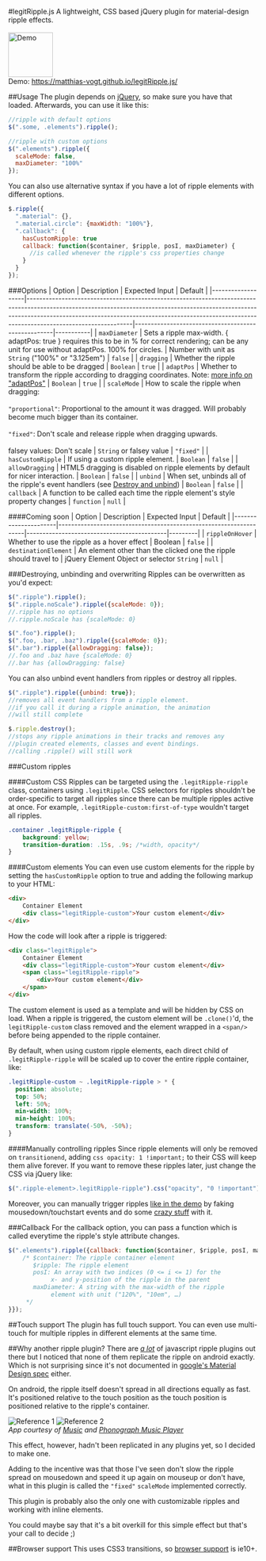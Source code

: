 #legitRipple.js
A lightweight, CSS based jQuery plugin for material-design ripple effects.<br>
<br>
<img src="https://raw.githubusercontent.com/matthias-vogt/legitRipple.js/gh-pages/demo-media/demo.gif" alt="Demo" height="90">
<br>
Demo: https://matthias-vogt.github.io/legitRipple.js/


##Usage
The plugin depends on [jQuery](https://jquery.com/), so make sure you have that loaded. Afterwards, you can use it like this:
```javascript
//ripple with default options
$(".some, .elements").ripple();
```
```javascript
//ripple with custom options
$(".elements").ripple({
  scaleMode: false,
  maxDiameter: "100%"
});
```

You can also use alternative syntax if you have a lot of ripple elements with different options.
```javascript
$.ripple({
  ".material": {},
  ".material.circle": {maxWidth: "100%"},
  ".callback": {
    hasCustomRipple: true
    callback: function($container, $ripple, posI, maxDiameter) {
      //is called whenever the ripple's css properties change
    }
  }
});
```


###Options
| Option            | Description                                                                                                                                                                                                                                                               | Expected Input                                     | Default   |
|-------------------|---------------------------------------------------------------------------------------------------------------------------------------------------------------------------------------------------------------------------------------------------------------------------|----------------------------------------------------|-----------|
| `maxDiameter`     | Sets a ripple max-width. { adaptPos: true } requires this to be in % for correct rendering; can be any unit for use without adaptPos. 100% for circles.                                                                                                                   | Number with unit as `String` ("100%" or "3.125em") | `false`   |
| `dragging`        | Whether the ripple should be able to be dragged                                                                                                                                                                                                                           | `Boolean`                                          | `true`    |
| `adaptPos`        | Whether to transform the ripple according to dragging coordinates. Note: [more info on "adaptPos"](#why-another-ripple-plugin)                                                                                                                                            | `Boolean`                                          | `true`    |
| `scaleMode`       | How to scale the ripple when dragging:<br><br>`"proportional"`: Proportional to the amount it was dragged. Will probably become much bigger than its container.<br><br>`"fixed"`: Don't scale and release ripple when dragging upwards.<br><br>falsey values: Don't scale | `String` or falsey value                           | `"fixed"` |
| `hasCustomRipple` | If using a custom ripple element.                                                                                                                                                                                                                                         | `Boolean`                                          | `false`   |
| `allowDragging`   | HTML5 dragging is disabled on ripple elements by default for nicer interaction.                                                                                                                                                                                           | `Boolean`                                          | `false`   |
| `unbind`          | When set, unbinds all of the ripple's event handlers (see [Destroy and unbind](#destroy-and-unbind))                                                                                                                                                                      | `Boolean`                                          | `false`   |
| `callback`        | A function to be called each time the ripple element's style property changes                                                                                                                                                                                             | `function`                                         | `null`    |

####Coming soon
| Option               | Description                                                       | Expected Input                             | Default |
|----------------------|-------------------------------------------------------------------|--------------------------------------------|---------|
| `rippleOnHover`      | Whether to use the ripple as a hover effect                       | Boolean                                    | `false` |
| `destinationElement` | An element other than the clicked one the ripple should travel to | jQuery Element Object or selector `String` | `null`  |


###Destroying, unbinding and overwriting
Ripples can be overwritten as you'd expect:
```javascript
$(".ripple").ripple();
$(".ripple.noScale").ripple({scaleMode: 0});
//.ripple has no options
//.ripple.noScale has {scaleMode: 0}

$(".foo").ripple();
$(".foo, .bar, .baz").ripple({scaleMode: 0});
$(".bar").ripple({allowDragging: false});
//.foo and .baz have {scaleMode: 0}
//.bar has {allowDragging: false}
```

You can also unbind event handlers from ripples or destroy all ripples.
```javascript
$(".ripple").ripple({unbind: true});
//removes all event handlers from a ripple element.
//if you call it during a ripple animation, the animation
//will still complete

$.ripple.destroy();
//stops any ripple animations in their tracks and removes any
//plugin created elements, classes and event bindings.
//calling .ripple() will still work
```


###Custom ripples

####Custom CSS
Ripples can be targeted using the `.legitRipple-ripple` class, containers using `.legitRipple`. CSS selectors for ripples shouldn't be order-specific to target all ripples since there can be multiple ripples active at once. For example, `.legitRipple-custom:first-of-type` wouldn't target all ripples.
```css
.container .legitRipple-ripple {
    background: yellow;
    transition-duration: .15s, .9s; /*width, opacity*/
}
```

####Custom elements
You can even use custom elements for the ripple by setting the `hasCustomRipple` option to true and adding the following markup to your HTML:
```html
<div>
    Container Element
    <div class="legitRipple-custom">Your custom element</div>
</div>
```
How the code will look after a ripple is triggered:
```html
<div class="legitRipple">
    Container Element
    <div class="legitRipple-custom">Your custom element</div>
    <span class="legitRipple-ripple">
        <div>Your custom element</div>
    </span>
</div>
```

The custom element is used as a template and will be hidden by CSS on load. When a ripple is triggered, the custom element will be `.clone()`'d, the `legitRipple-custom` class removed and the element wrapped in a `<span/>` before being appended to the ripple container.

By default, when using custom ripple elements, each direct child of `.legitRipple-ripple` will be scaled up to cover the entire ripple container, like:

```css
.legitRipple-custom ~ .legitRipple-ripple > * {
  position: absolute;
  top: 50%;
  left: 50%;
  min-width: 100%;
  min-height: 100%;
  transform: translate(-50%, -50%);
}
```


####Manually controlling ripples
Since ripple elements will only be removed on `transitionend`, adding ```css opacity: 1 !important;``` to their CSS will keep them alive forever.
If you want to remove these ripples later, just change the CSS via jQuery like:
```javascript
$(".ripple-element>.legitRipple-ripple").css("opacity", "0 !important");
```

Moreover, you can manually trigger ripples [like in the demo](https://github.com/matthias-vogt/legitRipple.js/blob/gh-pages/js/demo.js#L68-94) by faking mousedown/touchstart events and do some [crazy stuff](http://codepen.io/matze/pen/PPJxyr) with it.


###Callback
For the callback option, you can pass a function which is called everytime the ripple's style attribute changes.
```javascript
$(".elements").ripple({callback: function($container, $ripple, posI, maxDiameter) {
    /* $container: The ripple container element
       $ripple: The ripple element
       posI: An array with two indices (0 <= i <= 1) for the
            x- and y-position of the ripple in the parent
       maxDiameter: A string with the max-width of the ripple
            element with unit ("120%", "10em", …)
     */
}});
```


##Touch support
The plugin has full touch support. You can even use multi-touch for multiple ripples in different elements at the same time.


##Why another ripple plugin?
There are *[a lot](https://github.com/search?l=JavaScript&q=material+ripple&type=Repositories&utf8=%E2%9C%9)* of javascript ripple plugins out there but I noticed that none of them replicate the ripple on android exactly. Which is not surprising since it's not documented in [google's Material Design spec](https://www.google.com/design/spec/animation/responsive-interaction.html) either.

On android, the ripple itself doesn't spread in all directions equally as fast. It's positioned relative to the touch position as the touch position is positioned relative to the ripple's container.

![Reference 1](https://raw.githubusercontent.com/matthias-vogt/legitRipple.js/gh-pages/demo-media/reference-1.gif)
![Reference 2](https://raw.githubusercontent.com/matthias-vogt/legitRipple.js/gh-pages/demo-media/reference-2.gif)
<br>*App courtesy of [Music](https://play.google.com/store/apps/details?id=com.sonyericsson.music) and [Phonograph Music Player](https://play.google.com/store/apps/details?id=com.kabouzeid.gramophone)*

This effect, however, hadn't been replicated in any plugins yet, so I decided to make one.

Adding to the incentive was that those I've seen don't slow the ripple spread on mousedown and speed it up again on mouseup or don't have, what in this plugin is called the `"fixed"` `scaleMode` implemented correctly.

This plugin is probably also the only one with customizable ripples and working with inline elements.

You could maybe say that it's a bit overkill for this simple effect but that's your call to decide ;)


##Browser support
This uses CSS3 transitions, so [browser support](http://caniuse.com/#feat=css-transitions) is ie10+.